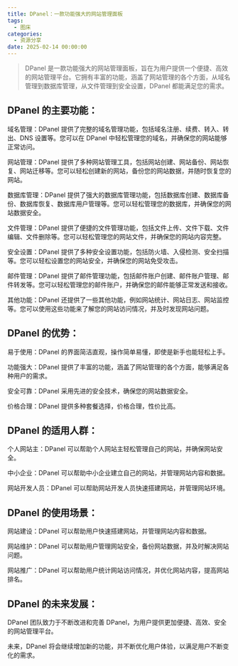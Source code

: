 ```yaml
---
title: DPanel：一款功能强大的网站管理面板
tags:
  - 图床
categories:
  - 资源分享
date: 2025-02-14 00:00:00
---
```


> DPanel 是一款功能强大的网站管理面板，旨在为用户提供一个便捷、高效的网站管理平台。它拥有丰富的功能，涵盖了网站管理的各个方面，从域名管理到数据库管理，从文件管理到安全设置，DPanel 都能满足您的需求。

<!-- more -->

## DPanel 的主要功能：

域名管理：DPanel 提供了完整的域名管理功能，包括域名注册、续费、转入、转出、DNS 设置等。您可以在 DPanel 中轻松管理您的域名，并确保您的网站能够正常访问。

网站管理：DPanel 提供了多种网站管理工具，包括网站创建、网站备份、网站恢复、网站迁移等。您可以轻松创建新的网站，备份您的网站数据，并随时恢复您的网站。

数据库管理：DPanel 提供了强大的数据库管理功能，包括数据库创建、数据库备份、数据库恢复、数据库用户管理等。您可以轻松管理您的数据库，并确保您的网站数据安全。

文件管理：DPanel 提供了便捷的文件管理功能，包括文件上传、文件下载、文件编辑、文件删除等。您可以轻松管理您的网站文件，并确保您的网站内容完整。

安全设置：DPanel 提供了多种安全设置功能，包括防火墙、入侵检测、安全扫描等。您可以轻松设置您的网站安全，并确保您的网站免受攻击。

邮件管理：DPanel 提供了邮件管理功能，包括邮件账户创建、邮件账户管理、邮件转发等。您可以轻松管理您的邮件账户，并确保您的邮件能够正常发送和接收。

其他功能：DPanel 还提供了一些其他功能，例如网站统计、网站日志、网站监控等。您可以使用这些功能来了解您的网站访问情况，并及时发现网站问题。

## DPanel 的优势：

易于使用：DPanel 的界面简洁直观，操作简单易懂，即使是新手也能轻松上手。

功能强大：DPanel 提供了丰富的功能，涵盖了网站管理的各个方面，能够满足各种用户的需求。

安全可靠：DPanel 采用先进的安全技术，确保您的网站数据安全。

价格合理：DPanel 提供多种套餐选择，价格合理，性价比高。

## DPanel 的适用人群：

个人网站主：DPanel 可以帮助个人网站主轻松管理自己的网站，并确保网站安全。

中小企业：DPanel 可以帮助中小企业建立自己的网站，并管理网站内容和数据。

网站开发人员：DPanel 可以帮助网站开发人员快速搭建网站，并管理网站环境。

## DPanel 的使用场景：

网站建设：DPanel 可以帮助用户快速搭建网站，并管理网站内容和数据。

网站维护：DPanel 可以帮助用户管理网站安全，备份网站数据，并及时解决网站问题。

网站推广：DPanel 可以帮助用户统计网站访问情况，并优化网站内容，提高网站排名。

## DPanel 的未来发展：

DPanel 团队致力于不断改进和完善 DPanel，为用户提供更加便捷、高效、安全的网站管理平台。

未来，DPanel 将会继续增加新的功能，并不断优化用户体验，以满足用户不断变化的需求。